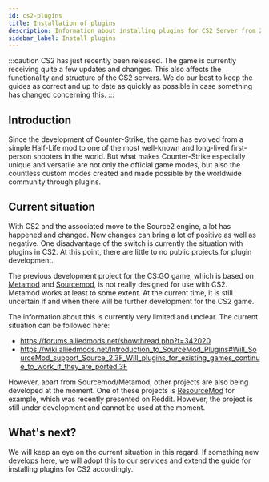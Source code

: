 ```yaml
---
id: cs2-plugins
title: Installation of plugins
description: Information about installing plugins for CS2 Server from ZAP Hosting - ZAP-Hosting.com documentation
sidebar_label: Install plugins
---
```


:::caution
CS2 has just recently been released. The game is currently receiving quite a few updates and changes. This also affects the functionality and structure of the CS2 servers. We do our best to keep the guides as correct and up to date as quickly as possible in case something has changed concerning this. 
 :::



## Introduction

Since the development of Counter-Strike, the game has evolved from a simple Half-Life mod to one of the most well-known and long-lived first-person shooters in the world. But what makes Counter-Strike especially unique and versatile are not only the official game modes, but also the countless custom modes created and made possible by the worldwide community through plugins.



## Current situation

With CS2 and the associated move to the Source2 engine, a lot has happened and changed. New changes can bring a lot of positive as well as negative. One disadvantage of the switch is currently the situation with plugins in CS2. At this point, there are little to no public projects for plugin development. 

The previous development project for the CS:GO game, which is based on [Metamod](https://www.sourcemm.net/) and [Sourcemod](https://www.sourcemod.net/), is not really designed for use with CS2. Metamod works at least to some extent. At the current time, it is still uncertain if and when there will be further development for the CS2 game. 

The information about this is currently very limited and unclear. The current situation can be followed here: 

- https://forums.alliedmods.net/showthread.php?t=342020
- https://wiki.alliedmods.net/Introduction_to_SourceMod_Plugins#Will_SourceMod_support_Source_2.3F_Will_plugins_for_existing_games_continue_to_work_if_they_are_ported.3F

However, apart from Sourcemod/Metamod, other projects are also being developed at the moment. One of these projects is [ResourceMod](https://resourcemod.net/) for example, which was recently presented on Reddit. However, the project is still under development and cannot be used at the moment. 



## What's next?

We will keep an eye on the current situation in this regard. If something new develops here, we will adopt this to our services and extend the guide for installing plugins for CS2 accordingly. 



